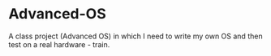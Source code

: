 # Advanced-OS
A class project (Advanced OS) in which I need to write my own OS and then test on a real hardware - train.
